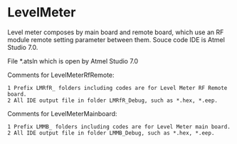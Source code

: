 # LevelMeter
Level meter composes by main board and remote board, which use an RF module remote setting parameter between them. Souce code IDE is Atmel Studio 7.0.

File *.atsln which is open by Atmel Studio 7.0

Comments for LevelMeterRfRemote:

	1 Prefix LMRfR_ folders including codes are for Level Meter RF Remote board.
	2 All IDE output file in folder LMRfR_Debug, such as *.hex, *.eep.

Comments for LevelMeterMainboard:

	1 Prefix LMMB_ folders including codes are for Level Meter main board.
	2 All IDE output file in folder LMMB_Debug, such as *.hex, *.eep.
